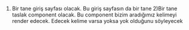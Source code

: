 1) Bir tane giriş sayfası olacak. Bu giriş sayfasın da bir tane 
2)Bir tane taslak component olacak. Bu component bizim aradığımız kelimeyi render edecek. Edecek kelime varsa yoksa yok olduğunu söyleyecek
